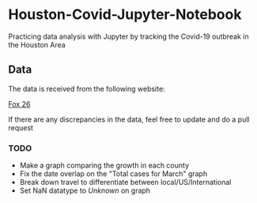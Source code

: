# Houston-Covid-Jupyter-Notebook
Practicing data analysis with Jupyter by tracking the Covid-19 outbreak in the Houston Area


## Data

The data is received from the following website:

[Fox 26](https://www.fox26houston.com/news/267-cases-of-coronavirus-covid-19-in-greater-houston-area-2-deaths-20-recovered)

If there are any discrepancies in the data, feel free to update and do a pull request


### TODO

* Make a graph comparing the growth in each county
* Fix the date overlap on the "Total cases for March" graph
* Break down travel to differentiate between local/US/International
* Set NaN datatype to *Unknown* on graph
